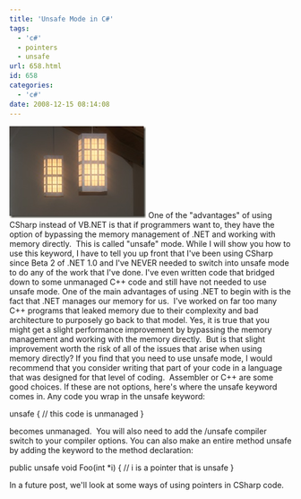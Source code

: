 ```yaml
---
title: 'Unsafe Mode in C#'
tags:
  - 'c#'
  - pointers
  - unsafe
url: 658.html
id: 658
categories:
  - 'c#'
date: 2008-12-15 08:14:08
---
```


![tp_vol4_006](/uploads/2008/12/tp-vol4-006.jpg) One of the "advantages" of using CSharp instead of VB.NET is that if programmers want to, they have the option of bypassing the memory management of .NET and working with memory directly.  This is called "unsafe" mode. While I will show you how to use this keyword, I have to tell you up front that I've been using CSharp since Beta 2 of .NET 1.0 and I've NEVER needed to switch into unsafe mode to do any of the work that I've done. I've even written code that bridged down to some unmanaged C++ code and still have not needed to use unsafe mode.  One of the main advantages of using .NET to begin with is the fact that .NET manages our memory for us.  I've worked on far too many C++ programs that leaked memory due to their complexity and bad architecture to purposely go back to that model. Yes, it is true that you might get a slight performance improvement by bypassing the memory management and working with the memory directly.  But is that slight improvement worth the risk of all of the issues that arise when using memory directly? If you find that you need to use unsafe mode, I would recommend that you consider writing that part of your code in a language that was designed for that level of coding.  Assembler or C++ are some good choices. If these are not options, here's where the unsafe keyword comes in. Any code you wrap in the unsafe keyword:

unsafe {
    // this code is unmanaged }

becomes unmanaged.  You will also need to add the /unsafe compiler switch to your compiler options. You can also make an entire method unsafe by adding the keyword to the method declaration:

public unsafe void Foo(int *i)
{
    // i is a pointer that is unsafe }

In a future post, we'll look at some ways of using pointers in CSharp code.
